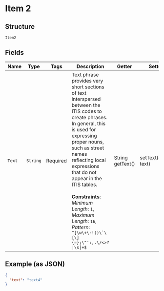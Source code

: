 
# Item 2

## Structure

`Item2`

## Fields

| Name | Type | Tags | Description | Getter | Setter |
|  --- | --- | --- | --- | --- | --- |
| `Text` | `String` | Required | Text phrase provides very short sections of text interspersed between the ITIS codes to create phrases. In general, this is used for expressing proper nouns, such as street names reflecting local expressions that do not appear in the ITIS tables.<br><br>**Constraints**: *Minimum Length*: `1`, *Maximum Length*: `16`, *Pattern*: ``^[\w\+\-!()\`\[\]{=};\"':,.\/<>?\|\s]+$`` | String getText() | setText(String text) |

## Example (as JSON)

```json
{
  "text": "text4"
}
```

